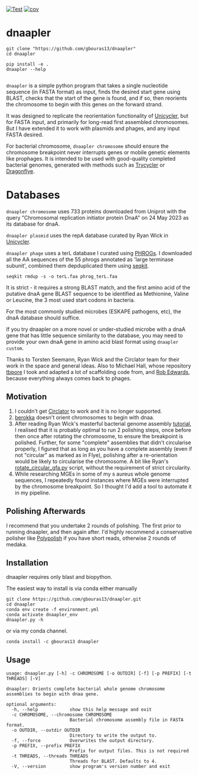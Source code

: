 
[![Test](https://github.com/gbouras13/dnaapler/actions/workflows/ci.yml/badge.svg)](https://github.com/gbouras13/dnaapler/actions/ci.yml)
[![cov](https://gbouras13.github.io/dnaapler/badges/coverage.svg)](https://github.com/gbouras13/dnaapler/actions)


# dnaapler

```
git clone "https://github.com/gbouras13/dnaapler"
cd dnaapler

pip install -e .
dnaapler --help


```


`dnaapler` is a simple python program that takes a single nucleotide sequence (in FASTA format) as input, finds the desired start gene using BLAST, checks that the start of the gene is found, and if so, then reorients the chromosome to begin with this genes on the forward strand. 

It was designed to replicate the reorientation functionality of [Unicycler](https://github.com/rrwick/Unicycler/blob/main/unicycler/gene_data/repA.fasta), but for FASTA input, and primarily for long-read first assembled chromosomes. But I have extended it to work with plasmids and phages, and any input FASTA desired.



For bacterial chromosome, `dnaapler chromosome` should ensure the chromosome breakpoint never interrupts genes or mobile genetic elements like prophages. It is intended to be used with good-quality completed bacterial genomes, generated with methods such as [Trycycler](https://github.com/rrwick/Trycycler/wiki) or [Dragonflye](https://github.com/rpetit3/dragonflye).

Databases
=============

`dnaapler chromosome` uses 733 proteins downloaded from Uniprot with the query "Chromosomal replication initiator protein DnaA" on 24 May 2023 as its database for dnaA. 

`dnaapler plasmid` uses the repA database curated by Ryan Wick in [Unicycler](https://github.com/rrwick/Unicycler/blob/main/unicycler/gene_data/repA.fasta).

`dnaapler phage` uses a terL database I curated using [PHROGs](https://phrogs.lmge.uca.fr). I downloaded all the AA sequences of the 55 phrogs annotated as 'large terminase subunit', combined them depduplicated them using [seqkit](https://github.com/shenwei356/seqkit).

```
seqkit rmdup -s -o terL.faa phrog_terL.faa
```

It is strict - it requires a strong BLAST match, and the first amino acid of the putative dnaA gene BLAST sequence to be identified as Methionine, Valine or Leucine, the 3 most used start codons in bacteria. 

For the most commonly studied microbes (ESKAPE pathogens, etc), the dnaA database should suffice.

If you try dnaapler on a more novel or under-studied microbe with a dnaA gene that has little sequence similarity to the database, you may need to provide your own dnaA gene in amino acid blast format using `dnaapler custom`.

Thanks to Torsten Seemann, Ryan Wick and the Circlator team for their work in the space and general ideas. Also to Michael Hall, whose repository [tbpore](https://github.com/mbhall88/tbpore) I took and adapted a lot of scaffolding code from, and [Rob Edwards](https://github.com/linsalrob), because everything always comes back to phages.

Motivation
------------

1. I couldn't get [Circlator](https://sanger-pathogens.github.io/circlator/) to work and it is no longer supported.
2. [berokka](https://github.com/tseemann/berokka) doesn't orient chromosomes to begin with dnaa.
3. After reading Ryan Wick's masterful bacterial genome assembly [tutorial](https://github.com/rrwick/Perfect-bacterial-genome-tutorial/wiki), I realised that it is probably optimal to run 2 polishing steps, once before then once after rotating the chromosome, to ensure the breakpoint is polished. Further, for some "complete" assemblies that didn't circularise properly, I figured that as long as you have a complete assembly (even if not "circular" as marked as in Flye), polishing after a re-orientation would be likely to circularise the chromosome. A bit like Ryan's [rotate_circular_gfa.py](https://github.com/rrwick/Perfect-bacterial-genome-tutorial/blob/main/scripts/rotate_circular_gfa.py) script, without the requirement of strict circularity.
4. While researching MGEs in some of my s aureus whole genome sequences, I repeatedly found instances where MGEs were interrupted by the chromosome breakpoint. So I thought I'd add a tool to automate it in my pipeline. 

Polishing Afterwards
-----------

I recommend that you undertake 2 rounds of polishing. The first prior to running dnaapler, and then again after. I'd highly recommend a conservative polisher like [Polypolish](https://github.com/rrwick/Polypolish) if you have short reads, otherwise 2 rounds of medaka.

Installation
----------

dnaapler requires only blast and biopython.

The easiest way to install is via conda either manually

```
git clone https://github.com/gbouras13/dnaapler.git
cd dnaapler
conda env create -f environment.yml
conda activate dnaapler_env
dnaapler.py -h
```

or via my conda channel.

```
conda install -c gbouras13 dnaapler
```

Usage
----------

```
usage: dnaapler.py [-h] -c CHROMOSOME [-o OUTDIR] [-f] [-p PREFIX] [-t THREADS] [-V]

dnaapler: Orients complete bacterial whole genome chromosome assemblies to begin with dnaa gene.

optional arguments:
  -h, --help            show this help message and exit
  -c CHROMOSOME, --chromosome CHROMOSOME
                        Bacterial chromosome assembly file in FASTA format.
  -o OUTDIR, --outdir OUTDIR
                        Directory to write the output to.
  -f, --force           Overwrites the output directory.
  -p PREFIX, --prefix PREFIX
                        Prefix for output files. This is not required
  -t THREADS, --threads THREADS
                        Threads for BLAST. Defaults to 4.
  -V, --version         show program's version number and exit
```
